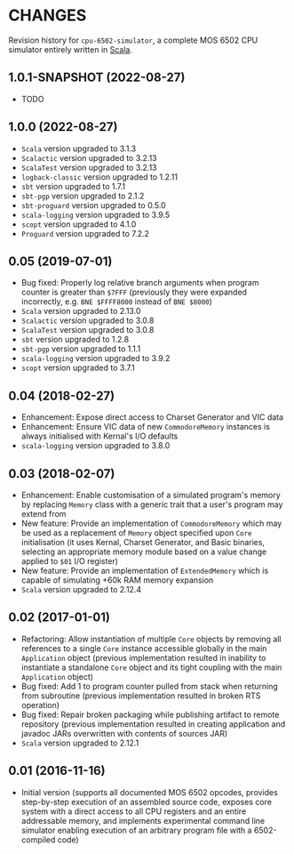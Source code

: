 CHANGES
=======

Revision history for `cpu-6502-simulator`, a complete MOS 6502 CPU simulator entirely written in [Scala](http://www.scala-lang.org/).

1.0.1-SNAPSHOT (2022-08-27)
---------------------------

* TODO

1.0.0 (2022-08-27)
------------------

* `Scala` version upgraded to 3.1.3
* `Scalactic` version upgraded to 3.2.13
* `ScalaTest` version upgraded to 3.2.13
* `logback-classic` version upgraded to 1.2.11
* `sbt` version upgraded to 1.7.1
* `sbt-pgp` version upgraded to 2.1.2
* `sbt-proguard` version upgraded to 0.5.0
* `scala-logging` version upgraded to 3.9.5
* `scopt` version upgraded to 4.1.0
* `Proguard` version upgraded to 7.2.2

0.05 (2019-07-01)
-----------------

* Bug fixed: Properly log relative branch arguments when program counter is greater than `$7FFF` (previously they were expanded incorrectly, e.g. `BNE $FFFF8000` instead of `BNE $8000`)
* `Scala` version upgraded to 2.13.0
* `Scalactic` version upgraded to 3.0.8
* `ScalaTest` version upgraded to 3.0.8
* `sbt` version upgraded to 1.2.8
* `sbt-pgp` version upgraded to 1.1.1
* `scala-logging` version upgraded to 3.9.2
* `scopt` version upgraded to 3.7.1

0.04 (2018-02-27)
-----------------

* Enhancement: Expose direct access to Charset Generator and VIC data
* Enhancement: Ensure VIC data of new `CommodoreMemory` instances is always initialised with Kernal's I/O defaults
* `scala-logging` version upgraded to 3.8.0

0.03 (2018-02-07)
-----------------

* Enhancement: Enable customisation of a simulated program's memory by replacing `Memory` class with a generic trait that a user's program may extend from
* New feature: Provide an implementation of `CommodoreMemory` which may be used as a replacement of `Memory` object specified upon `Core` initialisation (it uses Kernal, Charset Generator, and Basic binaries, selecting an appropriate memory module based on a value change applied to `$01` I/O register)
* New feature: Provide an implementation of `ExtendedMemory` which is capable of simulating +60k RAM memory expansion
* `Scala` version upgraded to 2.12.4

0.02 (2017-01-01)
-----------------

* Refactoring: Allow instantiation of multiple `Core` objects by removing all references to a single `Core` instance accessible globally in the main `Application` object (previous implementation resulted in inability to instantiate a standalone `Core` object and its tight coupling with the main `Application` object)
* Bug fixed: Add 1 to program counter pulled from stack when returning from subroutine (previous implementation resulted in broken RTS operation)
* Bug fixed: Repair broken packaging while publishing artifact to remote repository (previous implementation resulted in creating application and javadoc JARs overwritten with contents of sources JAR)
* `Scala` version upgraded to 2.12.1

0.01 (2016-11-16)
-----------------

* Initial version (supports all documented MOS 6502 opcodes, provides step-by-step execution of an assembled source code, exposes core system with a direct access to all CPU registers and an entire addressable memory, and implements experimental command line simulator enabling execution of an arbitrary program file with a 6502-compiled code)

